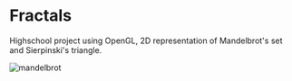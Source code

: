 # Fractals
Highschool project using OpenGL, 2D representation of Mandelbrot's set and Sierpinski's triangle.



![mandelbrot](https://github.com/victorstefan28/Fractals/assets/116149427/da2b7ffe-3772-4f45-9c5d-4d03aa2543aa)
